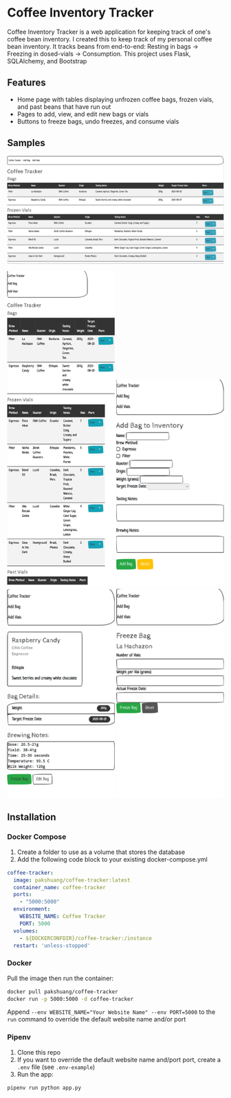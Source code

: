 # Coffee Inventory Tracker

Coffee Inventory Tracker is a web application for keeping track of one's coffee bean inventory. I created this to keep track of my personal coffee bean inventory. It tracks beans from end-to-end: Resting in bags -> Freezing in dosed-vials -> Consumption. This project uses Flask, SQLAlchemy, and Bootstrap

## Features

- Home page with tables displaying unfrozen coffee bags, frozen vials, and past beans that have run out
- Pages to add, view, and edit new bags or vials
- Buttons to freeze bags, undo freezes, and consume vials

## Samples

<img src="assets/index-sample.png" width="1000"/>

<p float="left">
  <img src="assets/index-mobile-sample.jpg" width="250" />
  <img src="assets/add-bag-mobile-sample.png" width="250" />
  <img src="assets/view-bag-mobile-sample.png" width="250" /> 
  <img src="assets/freeze-bag-mobile-sample.png" width="250" />
</p>

## Installation

### Docker Compose

1. Create a folder to use as a volume that stores the database
2. Add the following code block to your existing docker-compose.yml

```YAML
coffee-tracker:
  image: pakshuang/coffee-tracker:latest
  container_name: coffee-tracker
  ports:
    - "5000:5000"
  environment:
    WEBSITE_NAME: Coffee Tracker
    PORT: 5000
  volumes:
    - ${DOCKERCONFDIR}/coffee-tracker:/instance
  restart: 'unless-stopped'
```

### Docker

Pull the image then run the container:

```bash
docker pull pakshuang/coffee-tracker
docker run -p 5000:5000 -d coffee-tracker
```

Append `--env WEBSITE_NAME="Your Website Name" --env PORT=5000` to the `run` command to override the default website name and/or port

### Pipenv

1. Clone this repo
2. If you want to override the default website name and/port port, create a `.env` file (see `.env-example`)
3. Run the app:

```bash
pipenv run python app.py
```